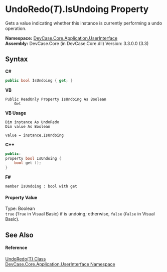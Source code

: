 # UndoRedo(*T*).IsUndoing Property 
 

Gets a value indicating whether this instance is currently performing a undo operation.

**Namespace:**&nbsp;<a href="N_DevCase_Core_Application_UserInterface">DevCase.Core.Application.UserInterface</a><br />**Assembly:**&nbsp;DevCase.Core (in DevCase.Core.dll) Version: 3.3.0.0 (3.3)

## Syntax

**C#**<br />
``` C#
public bool IsUndoing { get; }
```

**VB**<br />
``` VB
Public ReadOnly Property IsUndoing As Boolean
	Get
```

**VB Usage**<br />
``` VB Usage
Dim instance As UndoRedo
Dim value As Boolean

value = instance.IsUndoing

```

**C++**<br />
``` C++
public:
property bool IsUndoing {
	bool get ();
}
```

**F#**<br />
``` F#
member IsUndoing : bool with get

```


#### Property Value
Type: Boolean<br />`true` (`True` in Visual Basic) if is undoing; otherwise, `false` (`False` in Visual Basic).

## See Also


#### Reference
<a href="T_DevCase_Core_Application_UserInterface_UndoRedo_1">UndoRedo(T) Class</a><br /><a href="N_DevCase_Core_Application_UserInterface">DevCase.Core.Application.UserInterface Namespace</a><br />